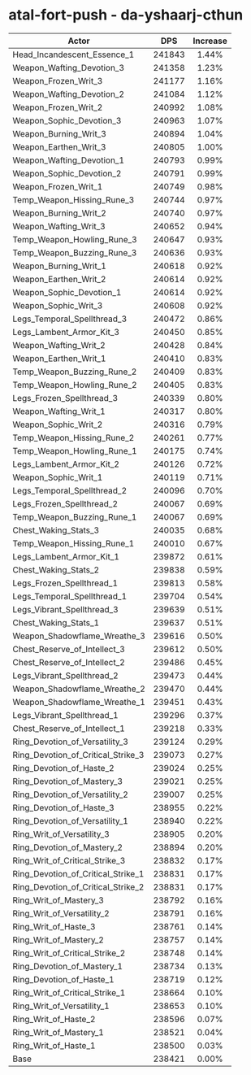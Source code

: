 # atal-fort-push - da-yshaarj-cthun
| Actor | DPS | Increase |
|---|:---:|:---:|
|Head_Incandescent_Essence_1|241843|1.44%|
|Weapon_Wafting_Devotion_3|241358|1.23%|
|Weapon_Frozen_Writ_3|241177|1.16%|
|Weapon_Wafting_Devotion_2|241084|1.12%|
|Weapon_Frozen_Writ_2|240992|1.08%|
|Weapon_Sophic_Devotion_3|240963|1.07%|
|Weapon_Burning_Writ_3|240894|1.04%|
|Weapon_Earthen_Writ_3|240805|1.00%|
|Weapon_Wafting_Devotion_1|240793|0.99%|
|Weapon_Sophic_Devotion_2|240791|0.99%|
|Weapon_Frozen_Writ_1|240749|0.98%|
|Temp_Weapon_Hissing_Rune_3|240744|0.97%|
|Weapon_Burning_Writ_2|240740|0.97%|
|Weapon_Wafting_Writ_3|240652|0.94%|
|Temp_Weapon_Howling_Rune_3|240647|0.93%|
|Temp_Weapon_Buzzing_Rune_3|240636|0.93%|
|Weapon_Burning_Writ_1|240618|0.92%|
|Weapon_Earthen_Writ_2|240614|0.92%|
|Weapon_Sophic_Devotion_1|240614|0.92%|
|Weapon_Sophic_Writ_3|240608|0.92%|
|Legs_Temporal_Spellthread_3|240472|0.86%|
|Legs_Lambent_Armor_Kit_3|240450|0.85%|
|Weapon_Wafting_Writ_2|240428|0.84%|
|Weapon_Earthen_Writ_1|240410|0.83%|
|Temp_Weapon_Buzzing_Rune_2|240409|0.83%|
|Temp_Weapon_Howling_Rune_2|240405|0.83%|
|Legs_Frozen_Spellthread_3|240339|0.80%|
|Weapon_Wafting_Writ_1|240317|0.80%|
|Weapon_Sophic_Writ_2|240316|0.79%|
|Temp_Weapon_Hissing_Rune_2|240261|0.77%|
|Temp_Weapon_Howling_Rune_1|240175|0.74%|
|Legs_Lambent_Armor_Kit_2|240126|0.72%|
|Weapon_Sophic_Writ_1|240119|0.71%|
|Legs_Temporal_Spellthread_2|240096|0.70%|
|Legs_Frozen_Spellthread_2|240067|0.69%|
|Temp_Weapon_Buzzing_Rune_1|240067|0.69%|
|Chest_Waking_Stats_3|240035|0.68%|
|Temp_Weapon_Hissing_Rune_1|240010|0.67%|
|Legs_Lambent_Armor_Kit_1|239872|0.61%|
|Chest_Waking_Stats_2|239838|0.59%|
|Legs_Frozen_Spellthread_1|239813|0.58%|
|Legs_Temporal_Spellthread_1|239704|0.54%|
|Legs_Vibrant_Spellthread_3|239639|0.51%|
|Chest_Waking_Stats_1|239637|0.51%|
|Weapon_Shadowflame_Wreathe_3|239616|0.50%|
|Chest_Reserve_of_Intellect_3|239612|0.50%|
|Chest_Reserve_of_Intellect_2|239486|0.45%|
|Legs_Vibrant_Spellthread_2|239473|0.44%|
|Weapon_Shadowflame_Wreathe_2|239470|0.44%|
|Weapon_Shadowflame_Wreathe_1|239451|0.43%|
|Legs_Vibrant_Spellthread_1|239296|0.37%|
|Chest_Reserve_of_Intellect_1|239218|0.33%|
|Ring_Devotion_of_Versatility_3|239124|0.29%|
|Ring_Devotion_of_Critical_Strike_3|239073|0.27%|
|Ring_Devotion_of_Haste_2|239024|0.25%|
|Ring_Devotion_of_Mastery_3|239021|0.25%|
|Ring_Devotion_of_Versatility_2|239007|0.25%|
|Ring_Devotion_of_Haste_3|238955|0.22%|
|Ring_Devotion_of_Versatility_1|238940|0.22%|
|Ring_Writ_of_Versatility_3|238905|0.20%|
|Ring_Devotion_of_Mastery_2|238894|0.20%|
|Ring_Writ_of_Critical_Strike_3|238832|0.17%|
|Ring_Devotion_of_Critical_Strike_1|238831|0.17%|
|Ring_Devotion_of_Critical_Strike_2|238831|0.17%|
|Ring_Writ_of_Mastery_3|238792|0.16%|
|Ring_Writ_of_Versatility_2|238791|0.16%|
|Ring_Writ_of_Haste_3|238761|0.14%|
|Ring_Writ_of_Mastery_2|238757|0.14%|
|Ring_Writ_of_Critical_Strike_2|238748|0.14%|
|Ring_Devotion_of_Mastery_1|238734|0.13%|
|Ring_Devotion_of_Haste_1|238719|0.12%|
|Ring_Writ_of_Critical_Strike_1|238664|0.10%|
|Ring_Writ_of_Versatility_1|238653|0.10%|
|Ring_Writ_of_Haste_2|238596|0.07%|
|Ring_Writ_of_Mastery_1|238521|0.04%|
|Ring_Writ_of_Haste_1|238500|0.03%|
|Base|238421|0.00%|
